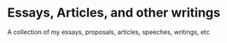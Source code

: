 Essays, Articles, and other writings
===============

A collection of my essays, proposals, articles, speeches, writings, etc